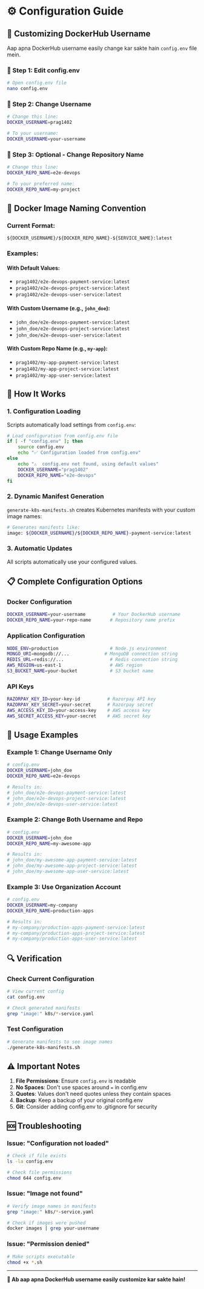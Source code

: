 # ⚙️ Configuration Guide

## 🔧 Customizing DockerHub Username

Aap apna DockerHub username easily change kar sakte hain `config.env` file mein.

### 📝 Step 1: Edit config.env

```bash
# Open config.env file
nano config.env
```

### 📝 Step 2: Change Username

```bash
# Change this line:
DOCKER_USERNAME=prag1402

# To your username:
DOCKER_USERNAME=your-username
```

### 📝 Step 3: Optional - Change Repository Name

```bash
# Change this line:
DOCKER_REPO_NAME=e2e-devops

# To your preferred name:
DOCKER_REPO_NAME=my-project
```

## 🐳 Docker Image Naming Convention

### Current Format:
```
${DOCKER_USERNAME}/${DOCKER_REPO_NAME}-${SERVICE_NAME}:latest
```

### Examples:

#### With Default Values:
- `prag1402/e2e-devops-payment-service:latest`
- `prag1402/e2e-devops-project-service:latest`
- `prag1402/e2e-devops-user-service:latest`

#### With Custom Username (e.g., `john_doe`):
- `john_doe/e2e-devops-payment-service:latest`
- `john_doe/e2e-devops-project-service:latest`
- `john_doe/e2e-devops-user-service:latest`

#### With Custom Repo Name (e.g., `my-app`):
- `prag1402/my-app-payment-service:latest`
- `prag1402/my-app-project-service:latest`
- `prag1402/my-app-user-service:latest`

## 🔄 How It Works

### 1. **Configuration Loading**
Scripts automatically load settings from `config.env`:

```bash
# Load configuration from config.env file
if [ -f "config.env" ]; then
    source config.env
    echo "✅ Configuration loaded from config.env"
else
    echo "⚠️  config.env not found, using default values"
    DOCKER_USERNAME="prag1402"
    DOCKER_REPO_NAME="e2e-devops"
fi
```

### 2. **Dynamic Manifest Generation**
`generate-k8s-manifests.sh` creates Kubernetes manifests with your custom image names:

```bash
# Generates manifests like:
image: ${DOCKER_USERNAME}/${DOCKER_REPO_NAME}-payment-service:latest
```

### 3. **Automatic Updates**
All scripts automatically use your configured values.

## 📋 Complete Configuration Options

### Docker Configuration
```bash
DOCKER_USERNAME=your-username          # Your DockerHub username
DOCKER_REPO_NAME=your-repo-name       # Repository name prefix
```

### Application Configuration
```bash
NODE_ENV=production                   # Node.js environment
MONGO_URI=mongodb://...             # MongoDB connection string
REDIS_URL=redis://...                 # Redis connection string
AWS_REGION=us-east-1                  # AWS region
S3_BUCKET_NAME=your-bucket            # S3 bucket name
```

### API Keys
```bash
RAZORPAY_KEY_ID=your-key-id          # Razorpay API key
RAZORPAY_KEY_SECRET=your-secret      # Razorpay secret
AWS_ACCESS_KEY_ID=your-access-key    # AWS access key
AWS_SECRET_ACCESS_KEY=your-secret    # AWS secret key
```

## 🚀 Usage Examples

### Example 1: Change Username Only
```bash
# config.env
DOCKER_USERNAME=john_doe
DOCKER_REPO_NAME=e2e-devops

# Results in:
# john_doe/e2e-devops-payment-service:latest
# john_doe/e2e-devops-project-service:latest
# john_doe/e2e-devops-user-service:latest
```

### Example 2: Change Both Username and Repo
```bash
# config.env
DOCKER_USERNAME=john_doe
DOCKER_REPO_NAME=my-awesome-app

# Results in:
# john_doe/my-awesome-app-payment-service:latest
# john_doe/my-awesome-app-project-service:latest
# john_doe/my-awesome-app-user-service:latest
```

### Example 3: Use Organization Account
```bash
# config.env
DOCKER_USERNAME=my-company
DOCKER_REPO_NAME=production-apps

# Results in:
# my-company/production-apps-payment-service:latest
# my-company/production-apps-project-service:latest
# my-company/production-apps-user-service:latest
```

## 🔍 Verification

### Check Current Configuration
```bash
# View current config
cat config.env

# Check generated manifests
grep "image:" k8s/*-service.yaml
```

### Test Configuration
```bash
# Generate manifests to see image names
./generate-k8s-manifests.sh
```

## ⚠️ Important Notes

1. **File Permissions**: Ensure `config.env` is readable
2. **No Spaces**: Don't use spaces around `=` in config.env
3. **Quotes**: Values don't need quotes unless they contain spaces
4. **Backup**: Keep a backup of your original config.env
5. **Git**: Consider adding config.env to .gitignore for security

## 🆘 Troubleshooting

### Issue: "Configuration not loaded"
```bash
# Check if file exists
ls -la config.env

# Check file permissions
chmod 644 config.env
```

### Issue: "Image not found"
```bash
# Verify image names in manifests
grep "image:" k8s/*-service.yaml

# Check if images were pushed
docker images | grep your-username
```

### Issue: "Permission denied"
```bash
# Make scripts executable
chmod +x *.sh
```

---

**🎉 Ab aap apna DockerHub username easily customize kar sakte hain!**
